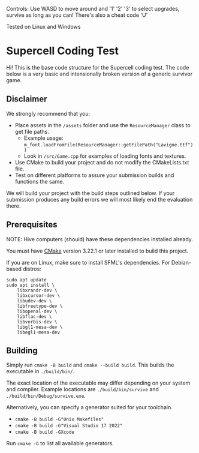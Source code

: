 Controls:
Use WASD to move around and '1' '2' '3' to select upgrades, survive as long as you can!
There's also a cheat code 'U'

Tested on Linux and Windows

# Supercell Coding Test
Hi! This is the base code structure for the Supercell coding test.
The code below is a very basic and intensionally broken version of a generic survivor game.

## Disclaimer

We strongly recommend that you:
- Place assets in the `/assets` folder and use the `ResourceManager` class to get file paths.
    - Example usage: `m_font.loadFromFile(ResourceManager::getFilePath("Lavigne.ttf"))`
    - Look in `/src/Game.cpp` for examples of loading fonts and textures.
- Use CMake to build your project and do not modify the CMakeLists.txt file.
- Test on different platforms to assure your submission builds and functions the same.

We will build your project with the build steps outlined below. If your submission produces any build errors we will most likely end the evaluation there.

## Prerequisites

NOTE: Hive computers (should) have these dependencies installed already.

You must have [CMake](https://cmake.org/) version 3.22.1 or later installed to build this project.

If you are on Linux, make sure to install SFML's dependencies. For Debian-based distros:
```
sudo apt update
sudo apt install \
    libxrandr-dev \
    libxcursor-dev \
    libudev-dev \
    libfreetype-dev \
    libopenal-dev \
    libflac-dev \
    libvorbis-dev \
    libgl1-mesa-dev \
    libegl1-mesa-dev
```

## Building

Simply run `cmake -B build` and `cmake --build build`. This builds the executable in `./build/bin/`.

The exact location of the executable may differ depending on your system and compiler. Example locations are `./build/bin/survive` and `./build/bin/Debug/survive.exe`.

Alternatively, you can specify a generator suited for your toolchain.
- `cmake -B build -G"Unix Makefiles"`
- `cmake -B build -G"Visual Studio 17 2022"`
- `cmake -B build -GXcode`

Run `cmake -G` to list all available generators.
